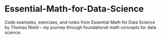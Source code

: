 # Essential-Math-for-Data-Science
Code examples, exercises, and notes from Essential Math for Data Science by Thomas Nield – my journey through foundational math concepts for data science.
